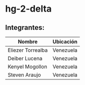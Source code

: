 # hg-2-delta

## Integrantes:

| Nombre            | Ubicación    |
|-------------------|--------------|
| Eliezer Torrealba |    Venezuela |
| Deiber Lucena     |    Venezuela |
| Kenyel Mogollon   |    Venezuela |
| Steven Araujo     |    Venezuela |
